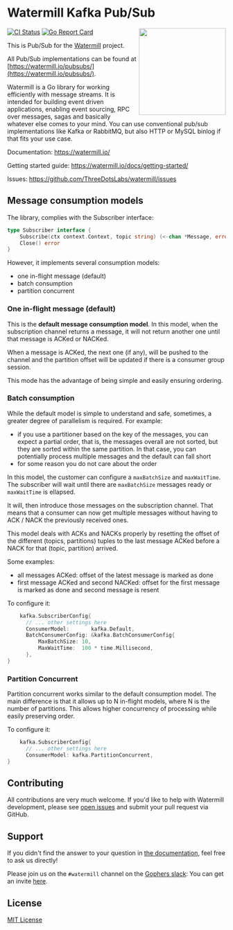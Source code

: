 # Watermill Kafka Pub/Sub
<img align="right" width="200" src="https://threedots.tech/watermill-io/watermill-logo.png">

[![CI Status](https://github.com/ThreeDotsLabs/watermill-kafka/actions/workflows/master.yml/badge.svg)](https://github.com/ThreeDotsLabs/watermill-kafka/actions/workflows/master.yml)
[![Go Report Card](https://goreportcard.com/badge/github.com/ThreeDotsLabs/watermill-kafka)](https://goreportcard.com/report/github.com/ThreeDotsLabs/watermill-kafka)

This is Pub/Sub for the [Watermill](https://watermill.io/) project.

All Pub/Sub implementations can be found at [https://watermill.io/pubsubs/](https://watermill.io/pubsubs/).

Watermill is a Go library for working efficiently with message streams. It is intended
for building event driven applications, enabling event sourcing, RPC over messages,
sagas and basically whatever else comes to your mind. You can use conventional pub/sub
implementations like Kafka or RabbitMQ, but also HTTP or MySQL binlog if that fits your use case.

Documentation: https://watermill.io/

Getting started guide: https://watermill.io/docs/getting-started/

Issues: https://github.com/ThreeDotsLabs/watermill/issues

## Message consumption models

The library, complies with the Subscriber interface:

```go
type Subscriber interface {
	Subscribe(ctx context.Context, topic string) (<-chan *Message, error)
	Close() error
}
```

However, it implements several consumption models:
- one in-flight message (default)
- batch consumption
- partition concurrent

### One in-flight message (default)

This is the **default message consumption model**. In this model, when the subscription channel returns a message, it will not return another one until that message is ACKed or NACKed.

When a message is ACKed, the next one (if any), will be pushed to the channel and the partition offset will be updated if there is a consumer group session.

This mode has the advantage of being simple and easily ensuring ordering.

### Batch consumption

While the default model is simple to understand and safe, sometimes, a greater degree of parallelism is required. For example:
- if you use a partitioner based on the key of the messages, you can expect a partial order, that is, the messages overall are not sorted, but they are sorted within the same partition. In that case, you can potentially process multiple messages and the default can fall short
- for some reason you do not care about the order

In this model, the customer can configure a `maxBatchSize` and `maxWaitTime`. The subscriber will wait until there are `maxBatchSize` messages ready or `maxWaitTime` is ellapsed.

It will, then introduce those messages on the subscription channel. That means that a consumer can now get multiple messages without having to ACK / NACK the previously received ones.

This model deals with ACKs and NACKs properly by resetting the offset of the different (topics, partitions) tuples to the last
message ACKed before a NACK for that (topic, partition) arrived.

Some examples:
- all messages ACKed: offset of the latest message is marked as done
- first message ACKed and second NACKed: offset for the first message is marked as done and second message is resent

To configure it:

```go
    kafka.SubscriberConfig{
      // ... other settings here
      ConsumerModel:       kafka.Default,
      BatchConsumerConfig: &kafka.BatchConsumerConfig{
          MaxBatchSize: 10,
          MaxWaitTime:  100 * time.Millisecond,
      },
}

```

### Partition Concurrent

Partition concurrent works similar to the default consumption model. The main difference is that it allows up to N in-flight models, where N is the number of partitions.
This allows higher concurrency of processing while easily preserving order.

To configure it:

```go
    kafka.SubscriberConfig{
      // ... other settings here
      ConsumerModel: kafka.PartitionConcurrent,
}

```

## Contributing

All contributions are very much welcome. If you'd like to help with Watermill development,
please see [open issues](https://github.com/ThreeDotsLabs/watermill/issues?utf8=%E2%9C%93&q=is%3Aissue+is%3Aopen+)
and submit your pull request via GitHub.

## Support

If you didn't find the answer to your question in [the documentation](https://watermill.io/), feel free to ask us directly!

Please join us on the `#watermill` channel on the [Gophers slack](https://gophers.slack.com/): You can get an invite [here](https://gophersinvite.herokuapp.com/).

## License

[MIT License](./LICENSE)
